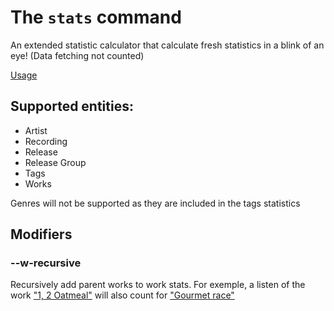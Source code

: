 # The `stats` command

An extended statistic calculator that calculate fresh statistics in a blink
of an eye! (Data fetching not counted)

[Usage](../CommandLineHelp.md#alistral-stats)

## Supported entities:

- Artist
- Recording
- Release
- Release Group
- Tags
- Works

Genres will not be supported as they are included in the tags statistics

## Modifiers

### --w-recursive

Recursively add parent works to work stats. For exemple, a listen of the work ["1, 2 Oatmeal"](https://musicbrainz.org/work/319cbf84-5f94-4e2f-bd28-fba38bb4e0d6) will also count for ["Gourmet race"](https://musicbrainz.org/work/f92a43c1-b999-4bb6-b56f-86157f90b274)